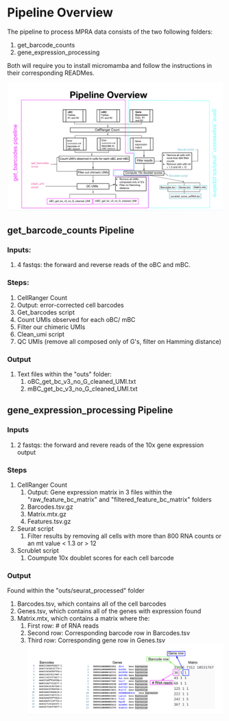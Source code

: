 # Pipeline Overview

The pipeline to process MPRA data consists of the two following folders: 
1. get_barcode_counts
2. gene_expression_processing
 
Both will require you to install micromamba and follow the instructions in their corresponding READMes. 

![Pipeline_Overview](https://github.com/maurermaggie/scQers/blob/main/images/Pipeline_Overview.png?raw=true)

## get_barcode_counts Pipeline

### Inputs:
1. 4 fastqs: the forward and reverse reads of the oBC and mBC. 

### Steps:
1. CellRanger Count
  1.  Output: error-corrected cell barcodes
2. Get_barcodes script
  1.  Count UMIs observed for each oBC/ mBC
  2.  Filter our chimeric UMIs
3. Clean_umi script
  1.  QC UMIs (remove all composed only of G's, filter on Hamming distance)

### Output
1. Text files within the "outs" folder:
   1. oBC_get_bc_v3_no_G_cleaned_UMI.txt
   2. mBC_get_bc_v3_no_G_cleaned_UMI.txt
   
## gene_expression_processing Pipeline

### Inputs
1. 2 fastqs: the forward and revere reads of the 10x gene expression output

### Steps
1. CellRanger Count
   1. Output: Gene expression matrix in 3 files within the "raw_feature_bc_matrix" and "filtered_feature_bc_matrix" folders
    1. Barcodes.tsv.gz
    2. Matrix.mtx.gz
    3. Features.tsv.gz
2. Seurat script
   1. Filter results by removing all cells with more than 800 RNA counts or an mt value < 1.3 or  > 12
3. Scrublet script
   1. Coumpute 10x doublet scores for each cell barcode
  
### Output
Found within the "outs/seurat_processed" folder
1. Barcodes.tsv, which contains all of the cell barcodes
2. Genes.tsv, which contains all of the genes with expression found
3. Matrix.mtx, which contains a matrix where the:
   1. First row: # of RNA reads
   2. Second row: Corresponding barcode row in Barcodes.tsv
   3. Third row: Corresponding gene row in Genes.tsv
![Output](https://github.com/maurermaggie/scQers/blob/main/images/Gene_expression_pipeline_output.png?raw=true)
